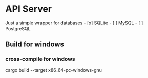 # API Server

Just a simple wrapper for databases
    - [x] SQLite
    - [ ] MySQL
    - [ ] PostgreSQL
## Build for windows

### cross-compile for windows
cargo build --target x86_64-pc-windows-gnu
